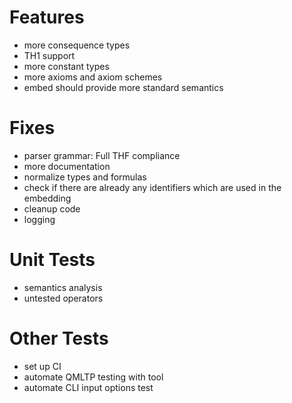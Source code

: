 # Features
* more consequence types
* TH1 support
* more constant types
* more axioms and axiom schemes
* embed should provide more standard semantics

# Fixes
* parser grammar: Full THF compliance
* more documentation
* normalize types and formulas
* check if there are already any identifiers which are used in the embedding
* cleanup code
* logging

# Unit Tests
* semantics analysis
* untested operators

# Other Tests
* set up CI
* automate QMLTP testing with tool
* automate CLI input options test
